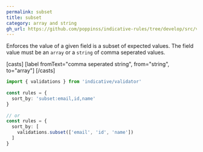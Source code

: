 ```yaml
---
permalink: subset
title: subset
category: array and string
gh_url: https://github.com/poppinss/indicative-rules/tree/develop/src/validations/array-and-string/subset.ts
---
```


Enforces the value of a given field is a subset of expected values. The
field value must be an `array` or a `string` of comma seperated values.
 
[casts]
  [label fromText="comma seperated string", from="string", to="array"]
[/casts]
 
```ts
import { validations } from 'indicative/validator'
 
const rules = {
  sort_by: 'subset:email,id,name'
}
 
// or
const rules = {
  sort_by: [
    validations.subset(['email', 'id', 'name'])
  ]
}
```